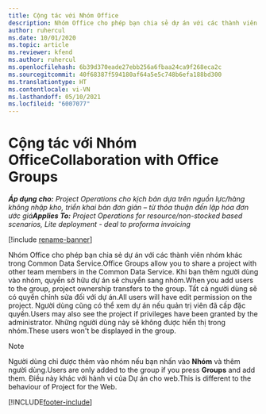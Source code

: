 ```yaml
---
title: Cộng tác với Nhóm Office
description: Nhóm Office cho phép bạn chia sẻ dự án với các thành viên nhóm khác trong Common Data Service.
author: ruhercul
ms.date: 10/01/2020
ms.topic: article
ms.reviewer: kfend
ms.author: ruhercul
ms.openlocfilehash: 6b39d370eade27ebb256a6fbaa24ca9f268eca2c
ms.sourcegitcommit: 40f68387f594180af64a5e5c748b6efa188bd300
ms.translationtype: HT
ms.contentlocale: vi-VN
ms.lasthandoff: 05/10/2021
ms.locfileid: "6007077"
---
```

# <a name="collaboration-with-office-groups"></a><span data-ttu-id="68c38-103">Cộng tác với Nhóm Office</span><span class="sxs-lookup"><span data-stu-id="68c38-103">Collaboration with Office Groups</span></span>

<span data-ttu-id="68c38-104">_**Áp dụng cho:** Project Operations cho kịch bản dựa trên nguồn lực/hàng không nhập kho, triển khai bản đơn giản – từ thỏa thuận đến lập hóa đơn ước giá_</span><span class="sxs-lookup"><span data-stu-id="68c38-104">_**Applies To:** Project Operations for resource/non-stocked based scenarios, Lite deployment - deal to proforma invoicing_</span></span>

[!include [rename-banner](~/includes/cc-data-platform-banner.md)]

<span data-ttu-id="68c38-105">Nhóm Office cho phép bạn chia sẻ dự án với các thành viên nhóm khác trong Common Data Service.</span><span class="sxs-lookup"><span data-stu-id="68c38-105">Office Groups allow you to share a project with other team members in the Common Data Service.</span></span> <span data-ttu-id="68c38-106">Khi bạn thêm người dùng vào nhóm, quyền sở hữu dự án sẽ chuyển sang nhóm.</span><span class="sxs-lookup"><span data-stu-id="68c38-106">When you add users to the group, project ownership transfers to the group.</span></span> <span data-ttu-id="68c38-107">Tất cả người dùng sẽ có quyền chỉnh sửa đối với dự án.</span><span class="sxs-lookup"><span data-stu-id="68c38-107">All users will have edit permission on the project.</span></span> <span data-ttu-id="68c38-108">Người dùng cũng có thể xem dự án nếu quản trị viên đã cấp đặc quyền.</span><span class="sxs-lookup"><span data-stu-id="68c38-108">Users may also see the project if privileges have been granted by the administrator.</span></span> <span data-ttu-id="68c38-109">Những người dùng này sẽ không được hiển thị trong nhóm.</span><span class="sxs-lookup"><span data-stu-id="68c38-109">These users won't be displayed in the group.</span></span>

> [!NOTE] 
> <span data-ttu-id="68c38-110">Người dùng chỉ được thêm vào nhóm nếu bạn nhấn vào **Nhóm** và thêm người dùng.</span><span class="sxs-lookup"><span data-stu-id="68c38-110">Users are only added to the group if you press **Groups** and add them.</span></span> <span data-ttu-id="68c38-111">Điều này khác với hành vi của Dự án cho web.</span><span class="sxs-lookup"><span data-stu-id="68c38-111">This is different to the behaviour of Project for the Web.</span></span> 



[!INCLUDE[footer-include](../includes/footer-banner.md)]